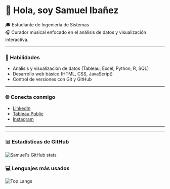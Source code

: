 # 👋 Hola, soy Samuel Ibañez

🎓 Estudiante de Ingeniería de Sistemas  
🎧 Curador musical enfocado en el análisis de datos y visualización interactiva.  

---

### 🧠 Habilidades
- Análisis y visualización de datos (Tableau, Excel, Python, R, SQL)
- Desarrollo web básico (HTML, CSS, JavaScript)
- Control de versiones con Git y GitHub

---


### 🌐 Conecta conmigo
- [LinkedIn](https://www.linkedin.com/in/samuel-esteban-ibañez-zarate-7a7269376)  
- [Tableau Public](https://public.tableau.com/app/profile/samuel.iba.ez/vizzes)  
- [Instagram](https://instagram.com/samoolp)

---

---

### 📊 Estadísticas de GitHub
![Samuel's GitHub stats](https://github-readme-stats.vercel.app/api?username=s4mooel&show_icons=true&theme=tokyonight)

### 💻 Lenguajes más usados
![Top Langs](https://github-readme-stats.vercel.app/api/top-langs/?username=s4mooel&layout=compact&theme=tokyonight)
